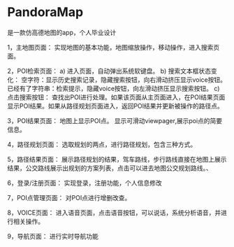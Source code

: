 # PandoraMap
是一款仿高德地图的app，个人毕业设计

1，主地图页面： 
实现地图的基本功能，地图缩放操作，移动操作，进入搜索页面。 

2，POI检索页面： 
a) 进入页面，自动弹出系统软键盘。 
b) 搜索文本框状态变化： 
空字符：显示历史搜索记录，隐藏搜索按钮，向右滑动挤压显示voice按钮。 
已经有了字符串：检索提示，隐藏voice按钮，向左滑动挤压显示搜索按钮。 
c) 点击搜索按钮： 
查找出POI进行处理。如果该页面从主页面进入，在POI结果页面显示POI结果。如果从路径规划页面进入，返回POI结果并更新被操作的路径点。 

3，POI结果页面： 
地图上显示POI点。 
显示可滑动viewpager,展示poi点的简要信息。 

4，路径规划页面： 
选取规划的两点，进行路径规划，包含三种方式。 

5，路径结果页面： 
展示路径规划的结果，驾车路线，步行路线直接在地图上展示结果，公交路线展示出规划的方案列表，点击可以进去地图公交规划路线。、 

6，登录/注册页面： 
实现登录，注册功能，个人信息修改 

7，POI点管理页面： 
对POI点进行增删改查。 

8，VOICE页面： 
进入语音页面，点击语音按钮，可以说话，系统分析语音，并进行相关操作。 

9，导航页面： 
进行实时导航功能


